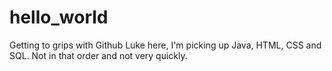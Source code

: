 # hello_world
Getting to grips with Github
Luke here, I'm picking up Java, HTML, CSS and SQL. Not in that order and not very quickly.
